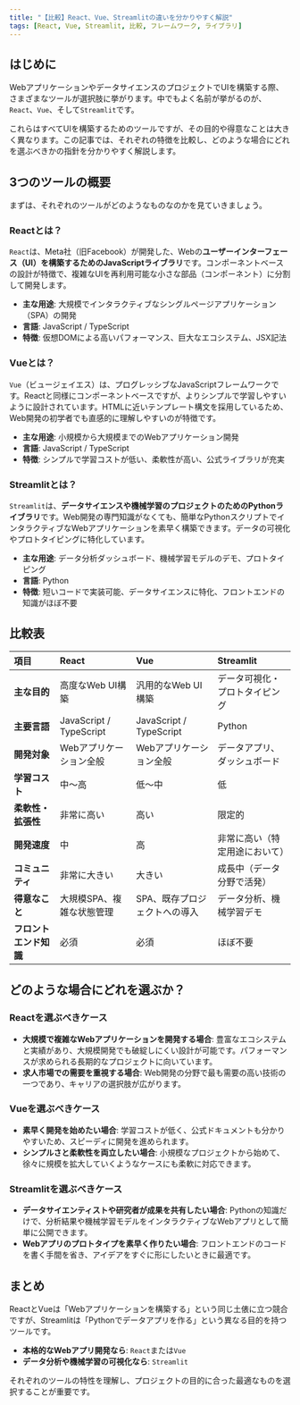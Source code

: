 ```yaml
---
title: "【比較】React、Vue、Streamlitの違いを分かりやすく解説"
tags: [React, Vue, Streamlit, 比較, フレームワーク, ライブラリ]
---
```


## はじめに

WebアプリケーションやデータサイエンスのプロジェクトでUIを構築する際、さまざまなツールが選択肢に挙がります。中でもよく名前が挙がるのが、`React`、`Vue`、そして`Streamlit`です。

これらはすべてUIを構築するためのツールですが、その目的や得意なことは大きく異なります。この記事では、それぞれの特徴を比較し、どのような場合にどれを選ぶべきかの指針を分かりやすく解説します。

## 3つのツールの概要

まずは、それぞれのツールがどのようなものなのかを見ていきましょう。

### Reactとは？

`React`は、Meta社（旧Facebook）が開発した、Webの**ユーザーインターフェース（UI）を構築するためのJavaScriptライブラリ**です。コンポーネントベースの設計が特徴で、複雑なUIを再利用可能な小さな部品（コンポーネント）に分割して開発します。

- **主な用途**: 大規模でインタラクティブなシングルページアプリケーション（SPA）の開発
- **言語**: JavaScript / TypeScript
- **特徴**: 仮想DOMによる高いパフォーマンス、巨大なエコシステム、JSX記法

### Vueとは？

`Vue`（ビュージェイエス）は、プログレッシブなJavaScriptフレームワークです。Reactと同様にコンポーネントベースですが、よりシンプルで学習しやすいように設計されています。HTMLに近いテンプレート構文を採用しているため、Web開発の初学者でも直感的に理解しやすいのが特徴です。

- **主な用途**: 小規模から大規模までのWebアプリケーション開発
- **言語**: JavaScript / TypeScript
- **特徴**: シンプルで学習コストが低い、柔軟性が高い、公式ライブラリが充実

### Streamlitとは？

`Streamlit`は、**データサイエンスや機械学習のプロジェクトのためのPythonライブラリ**です。Web開発の専門知識がなくても、簡単なPythonスクリプトでインタラクティブなWebアプリケーションを素早く構築できます。データの可視化やプロトタイピングに特化しています。

- **主な用途**: データ分析ダッシュボード、機械学習モデルのデモ、プロトタイピング
- **言語**: Python
- **特徴**: 短いコードで実装可能、データサイエンスに特化、フロントエンドの知識がほぼ不要

## 比較表

| 項目 | React | Vue | Streamlit |
| :--- | :--- | :--- | :--- |
| **主な目的** | 高度なWeb UI構築 | 汎用的なWeb UI構築 | データ可視化・プロトタイピング |
| **主要言語** | JavaScript / TypeScript | JavaScript / TypeScript | Python |
| **開発対象** | Webアプリケーション全般 | Webアプリケーション全般 | データアプリ、ダッシュボード |
| **学習コスト** | 中〜高 | 低〜中 | 低 |
| **柔軟性・拡張性** | 非常に高い | 高い | 限定的 |
| **開発速度** | 中 | 高 | 非常に高い（特定用途において） |
| **コミュニティ** | 非常に大きい | 大きい | 成長中（データ分野で活発） |
| **得意なこと** | 大規模SPA、複雑な状態管理 | SPA、既存プロジェクトへの導入 | データ分析、機械学習デモ |
| **フロントエンド知識** | 必須 | 必須 | ほぼ不要 |

## どのような場合にどれを選ぶか？

### Reactを選ぶべきケース

- **大規模で複雑なWebアプリケーションを開発する場合**:
  豊富なエコシステムと実績があり、大規模開発でも破綻しにくい設計が可能です。パフォーマンスが求められる長期的なプロジェクトに向いています。
- **求人市場での需要を重視する場合**:
  Web開発の分野で最も需要の高い技術の一つであり、キャリアの選択肢が広がります。

### Vueを選ぶべきケース

- **素早く開発を始めたい場合**:
  学習コストが低く、公式ドキュメントも分かりやすいため、スピーディに開発を進められます。
- **シンプルさと柔軟性を両立したい場合**:
  小規模なプロジェクトから始めて、徐々に規模を拡大していくようなケースにも柔軟に対応できます。

### Streamlitを選ぶべきケース

- **データサイエンティストや研究者が成果を共有したい場合**:
  Pythonの知識だけで、分析結果や機械学習モデルをインタラクティブなWebアプリとして簡単に公開できます。
- **Webアプリのプロトタイプを素早く作りたい場合**:
  フロントエンドのコードを書く手間を省き、アイデアをすぐに形にしたいときに最適です。

## まとめ

ReactとVueは「Webアプリケーションを構築する」という同じ土俵に立つ競合ですが、Streamlitは「Pythonでデータアプリを作る」という異なる目的を持つツールです。

- **本格的なWebアプリ開発なら**: `React`または`Vue`
- **データ分析や機械学習の可視化なら**: `Streamlit`

それぞれのツールの特性を理解し、プロジェクトの目的に合った最適なものを選択することが重要です。
